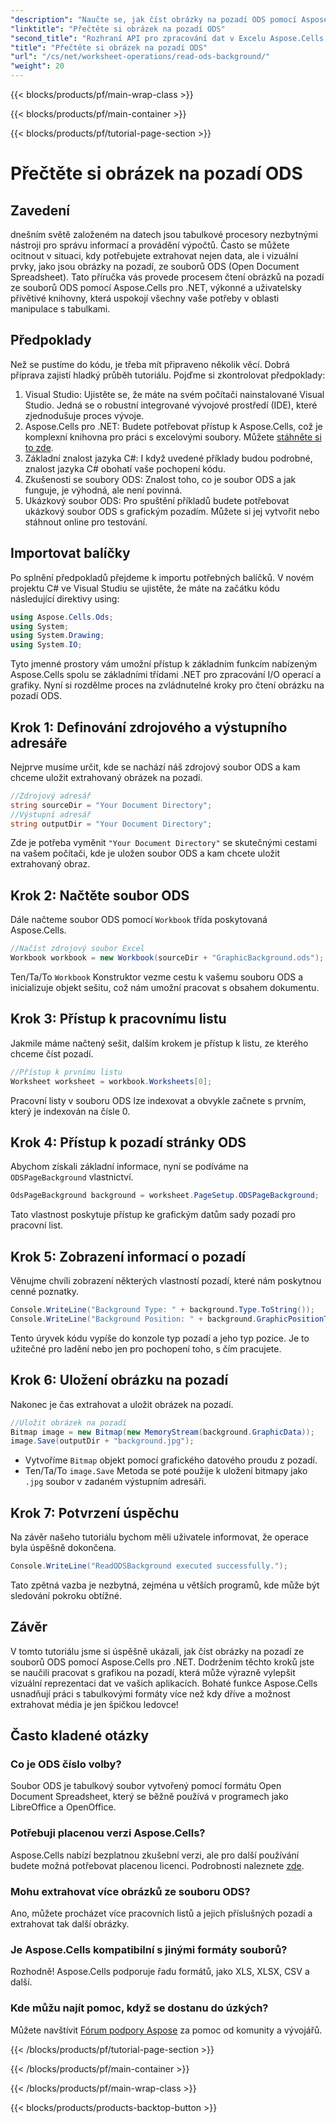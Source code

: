 ```yaml
---
"description": "Naučte se, jak číst obrázky na pozadí ODS pomocí Aspose.Cells pro .NET v tomto komplexním návodu krok za krokem. Ideální pro vývojáře a nadšence."
"linktitle": "Přečtěte si obrázek na pozadí ODS"
"second_title": "Rozhraní API pro zpracování dat v Excelu Aspose.Cells v .NET"
"title": "Přečtěte si obrázek na pozadí ODS"
"url": "/cs/net/worksheet-operations/read-ods-background/"
"weight": 20
---
```


{{< blocks/products/pf/main-wrap-class >}}

{{< blocks/products/pf/main-container >}}

{{< blocks/products/pf/tutorial-page-section >}}

# Přečtěte si obrázek na pozadí ODS

## Zavedení
dnešním světě založeném na datech jsou tabulkové procesory nezbytnými nástroji pro správu informací a provádění výpočtů. Často se můžete ocitnout v situaci, kdy potřebujete extrahovat nejen data, ale i vizuální prvky, jako jsou obrázky na pozadí, ze souborů ODS (Open Document Spreadsheet). Tato příručka vás provede procesem čtení obrázků na pozadí ze souborů ODS pomocí Aspose.Cells pro .NET, výkonné a uživatelsky přívětivé knihovny, která uspokojí všechny vaše potřeby v oblasti manipulace s tabulkami.
## Předpoklady
Než se pustíme do kódu, je třeba mít připraveno několik věcí. Dobrá příprava zajistí hladký průběh tutoriálu. Pojďme si zkontrolovat předpoklady:
1. Visual Studio: Ujistěte se, že máte na svém počítači nainstalované Visual Studio. Jedná se o robustní integrované vývojové prostředí (IDE), které zjednodušuje proces vývoje.
2. Aspose.Cells pro .NET: Budete potřebovat přístup k Aspose.Cells, což je komplexní knihovna pro práci s excelovými soubory. Můžete [stáhněte si to zde](https://releases.aspose.com/cells/net/).
3. Základní znalost jazyka C#: I když uvedené příklady budou podrobné, znalost jazyka C# obohatí vaše pochopení kódu.
4. Zkušenosti se soubory ODS: Znalost toho, co je soubor ODS a jak funguje, je výhodná, ale není povinná.
5. Ukázkový soubor ODS: Pro spuštění příkladů budete potřebovat ukázkový soubor ODS s grafickým pozadím. Můžete si jej vytvořit nebo stáhnout online pro testování.
## Importovat balíčky
Po splnění předpokladů přejdeme k importu potřebných balíčků. V novém projektu C# ve Visual Studiu se ujistěte, že máte na začátku kódu následující direktivy using:
```csharp
using Aspose.Cells.Ods;
using System;
using System.Drawing;
using System.IO;
```
Tyto jmenné prostory vám umožní přístup k základním funkcím nabízeným Aspose.Cells spolu se základními třídami .NET pro zpracování I/O operací a grafiky.
Nyní si rozdělme proces na zvládnutelné kroky pro čtení obrázku na pozadí ODS. 
## Krok 1: Definování zdrojového a výstupního adresáře
Nejprve musíme určit, kde se nachází náš zdrojový soubor ODS a kam chceme uložit extrahovaný obrázek na pozadí.
```csharp
//Zdrojový adresář
string sourceDir = "Your Document Directory";
//Výstupní adresář
string outputDir = "Your Document Directory";
```
Zde je potřeba vyměnit `"Your Document Directory"` se skutečnými cestami na vašem počítači, kde je uložen soubor ODS a kam chcete uložit extrahovaný obraz.
## Krok 2: Načtěte soubor ODS 
Dále načteme soubor ODS pomocí `Workbook` třída poskytovaná Aspose.Cells.
```csharp
//Načíst zdrojový soubor Excel
Workbook workbook = new Workbook(sourceDir + "GraphicBackground.ods");
```
Ten/Ta/To `Workbook` Konstruktor vezme cestu k vašemu souboru ODS a inicializuje objekt sešitu, což nám umožní pracovat s obsahem dokumentu.
## Krok 3: Přístup k pracovnímu listu 
Jakmile máme načtený sešit, dalším krokem je přístup k listu, ze kterého chceme číst pozadí.
```csharp
//Přístup k prvnímu listu
Worksheet worksheet = workbook.Worksheets[0];
```
Pracovní listy v souboru ODS lze indexovat a obvykle začnete s prvním, který je indexován na čísle 0.
## Krok 4: Přístup k pozadí stránky ODS 
Abychom získali základní informace, nyní se podíváme na `ODSPageBackground` vlastnictví.
```csharp
OdsPageBackground background = worksheet.PageSetup.ODSPageBackground;
```
Tato vlastnost poskytuje přístup ke grafickým datům sady pozadí pro pracovní list.
## Krok 5: Zobrazení informací o pozadí
Věnujme chvíli zobrazení některých vlastností pozadí, které nám poskytnou cenné poznatky.
```csharp
Console.WriteLine("Background Type: " + background.Type.ToString());
Console.WriteLine("Background Position: " + background.GraphicPositionType.ToString());
```
Tento úryvek kódu vypíše do konzole typ pozadí a jeho typ pozice. Je to užitečné pro ladění nebo jen pro pochopení toho, s čím pracujete.
## Krok 6: Uložení obrázku na pozadí 
Nakonec je čas extrahovat a uložit obrázek na pozadí.
```csharp
//Uložit obrázek na pozadí
Bitmap image = new Bitmap(new MemoryStream(background.GraphicData));
image.Save(outputDir + "background.jpg");
```
- Vytvoříme `Bitmap` objekt pomocí grafického datového proudu z pozadí.
- Ten/Ta/To `image.Save` Metoda se poté použije k uložení bitmapy jako `.jpg` soubor v zadaném výstupním adresáři. 
## Krok 7: Potvrzení úspěchu 
Na závěr našeho tutoriálu bychom měli uživatele informovat, že operace byla úspěšně dokončena.
```csharp
Console.WriteLine("ReadODSBackground executed successfully.");
```
Tato zpětná vazba je nezbytná, zejména u větších programů, kde může být sledování pokroku obtížné.
## Závěr
V tomto tutoriálu jsme si úspěšně ukázali, jak číst obrázky na pozadí ze souborů ODS pomocí Aspose.Cells pro .NET. Dodržením těchto kroků jste se naučili pracovat s grafikou na pozadí, která může výrazně vylepšit vizuální reprezentaci dat ve vašich aplikacích. Bohaté funkce Aspose.Cells usnadňují práci s tabulkovými formáty více než kdy dříve a možnost extrahovat média je jen špičkou ledovce!
## Často kladené otázky
### Co je ODS číslo volby?
Soubor ODS je tabulkový soubor vytvořený pomocí formátu Open Document Spreadsheet, který se běžně používá v programech jako LibreOffice a OpenOffice.
### Potřebuji placenou verzi Aspose.Cells?
Aspose.Cells nabízí bezplatnou zkušební verzi, ale pro další používání budete možná potřebovat placenou licenci. Podrobnosti naleznete [zde](https://purchase.aspose.com/buy).
### Mohu extrahovat více obrázků ze souboru ODS?
Ano, můžete procházet více pracovních listů a jejich příslušných pozadí a extrahovat tak další obrázky.
### Je Aspose.Cells kompatibilní s jinými formáty souborů?
Rozhodně! Aspose.Cells podporuje řadu formátů, jako XLS, XLSX, CSV a další.
### Kde můžu najít pomoc, když se dostanu do úzkých?
Můžete navštívit [Fórum podpory Aspose](https://forum.aspose.com/c/cells/9) za pomoc od komunity a vývojářů.

{{< /blocks/products/pf/tutorial-page-section >}}

{{< /blocks/products/pf/main-container >}}

{{< /blocks/products/pf/main-wrap-class >}}

{{< blocks/products/products-backtop-button >}}